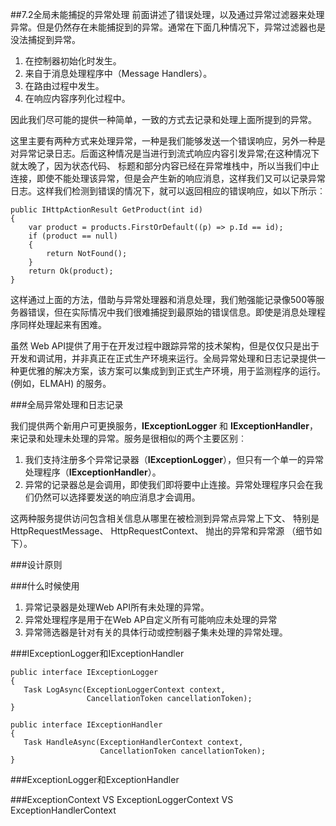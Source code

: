 ##7.2全局未能捕捉的异常处理
前面讲述了错误处理，以及通过异常过滤器来处理异常。但是仍然存在未能捕捉到的异常。通常在下面几种情况下，异常过滤器也是没法捕捉到异常。

1. 在控制器初始化时发生。
2. 来自于消息处理程序中（Message Handlers）。
3. 在路由过程中发生。
4. 在响应内容序列化过程中。

 因此我们尽可能的提供一种简单，一致的方式去记录和处理上面所提到的异常。

这里主要有两种方式来处理异常，一种是我们能够发送一个错误响应，另外一种是对异常记录日志。后面这种情况是当进行到流式响应内容引发异常;在这种情况下就太晚了，因为状态代码、 标题和部分内容已经在异常堆栈中，所以当我们中止连接，即使不能处理该异常，但是会产生新的响应消息，这样我们又可以记录异常日志。这样我们检测到错误的情况下，就可以返回相应的错误响应，如以下所示︰

	public IHttpActionResult GetProduct(int id)
	{
	    var product = products.FirstOrDefault((p) => p.Id == id);
	    if (product == null)
	    {
	        return NotFound();
	    }
	    return Ok(product);
	}

这样通过上面的方法，借助与异常处理器和消息处理，我们勉强能记录像500等服务器错误，但在实际情况中我们很难捕捉到最原始的错误信息。即使是消息处理程序同样处理起来有困难。

虽然 Web API提供了用于在开发过程中跟踪异常的技术架构，但是仅仅只是出于开发和调试用，并非真正在正式生产环境来运行。全局异常处理和日志记录提供一种更优雅的解决方案，该方案可以集成到到正式生产环境，用于监测程序的运行。(例如，ELMAH) 的服务。

###全局异常处理和日志记录

我们提供两个新用户可更换服务，**IExceptionLogger** 和 **IExceptionHandler**，来记录和处理未处理的异常。服务是很相似的两个主要区别︰

1. 我们支持注册多个异常记录器（**IExceptionLogger**），但只有一个单一的异常处理程序（**IExceptionHandler**）。
2. 异常的记录器总是会调用，即使我们即将要中止连接。异常处理程序只会在我们仍然可以选择要发送的响应消息才会调用。

这两种服务提供访问包含相关信息从哪里在被检测到异常点异常上下文、 特别是 HttpRequestMessage、 HttpRequestContext、 抛出的异常和异常源 （细节如下）。

###设计原则




###什么时候使用
1. 异常记录器是处理Web API所有未处理的异常。
2. 异常处理程序是用于在Web AP自定义所有可能响应未处理的异常
3. 异常筛选器是针对有关的具体行动或控制器子集未处理的异常处理。


###IExceptionLogger和IExceptionHandler
	
	public interface IExceptionLogger
	{
	   Task LogAsync(ExceptionLoggerContext context, 
	                 CancellationToken cancellationToken);
	}
	
	public interface IExceptionHandler
	{
	   Task HandleAsync(ExceptionHandlerContext context, 
	                    CancellationToken cancellationToken);
	}


###ExceptionLogger和ExceptionHandler




###ExceptionContext VS ExceptionLoggerContext VS ExceptionHandlerContext











